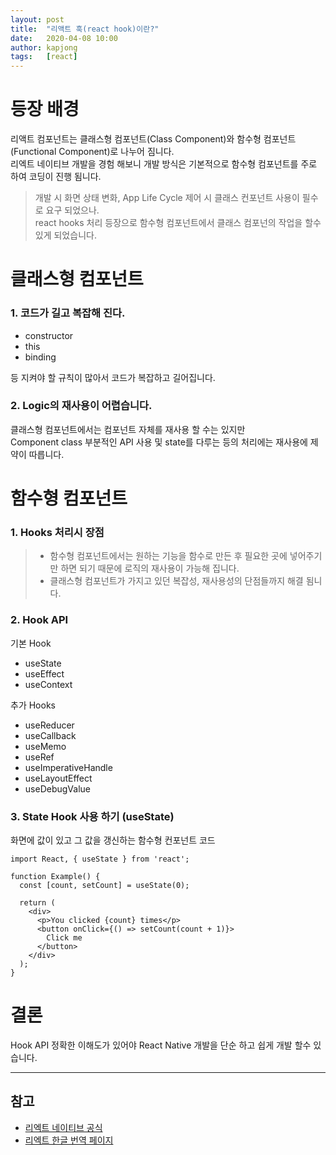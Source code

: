 ```yaml
---
layout: post
title:  "리액트 훅(react hook)이란?"
date:   2020-04-08 10:00
author: kapjong
tags:	[react]
---
```


# 등장 배경
리액트 컴포넌트는 클래스형 컴포넌트(Class Component)와 함수형 컴포넌트(Functional Component)로 나누어 짐니다.  
리엑트 네이티브 개발을 경험 해보니 개발 방식은 기본적으로 함수형 컴포넌트를 주로 하여 코딩이 진행 됨니다.

> 개발 시 화면 상태 변화, App Life Cycle 제어 시 클래스 컨포넌트 사용이 필수로 요구 되었으나.    
> react hooks 처리 등장으로 함수형 컴포넌트에서 클래스 컴포넌의 작업을 할수 있게 되었습니다.

# 클래스형 컴포넌트
### 1. 코드가 길고 복잡해 진다.
* constructor
* this
* binding

등 지켜야 할 규칙이 많아서 코드가 복잡하고 길어집니다.

### 2. Logic의 재사용이 어렵습니다.
클래스형 컴포넌트에서는 컴포넌트 자체를 재사용 할 수는 있지만  
Component class 부분적인 API 사용 및 state를 다루는 등의 처리에는 재사용에 제약이 따릅니다.  

# 함수형 컴포넌트
### 1. Hooks 처리시 장점
> * 함수형 컴포넌트에서는 원하는 기능을 함수로 만든 후 필요한 곳에 넣어주기만 하면 되기 때문에 로직의 재사용이 가능해 집니다.
> * 클래스형 컴포넌트가 가지고 있던 복잡성, 재사용성의 단점들까지 해결 됨니다.

### 2. Hook API
기본 Hook
 * useState 
 * useEffect
 * useContext

추가 Hooks
 * useReducer
 * useCallback
 * useMemo
 * useRef
 * useImperativeHandle
 * useLayoutEffect
 * useDebugValue
 
### 3. State Hook 사용 하기 (useState)
화면에 값이 있고 그 값을 갱신하는 함수형 컨포넌트 코드
```react
import React, { useState } from 'react';

function Example() {
  const [count, setCount] = useState(0);
  
  return (
    <div>
      <p>You clicked {count} times</p>
      <button onClick={() => setCount(count + 1)}>
        Click me
      </button>
    </div>
  );
}
```


# 결론
Hook API 정확한 이해도가 있어야 React Native 개발을 단순 하고 쉽게 개발 할수 있습니다.

---
## 참고
 * [리엑트 네이티브 공식](https://reactnative.dev/)
 * [리엑트 한글 번역 페이지](https://ko.reactjs.org/)
 